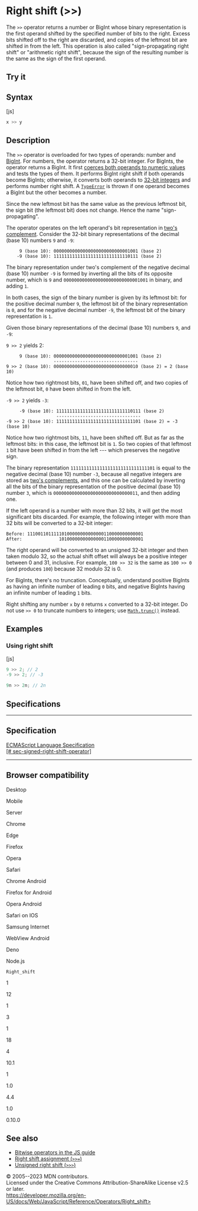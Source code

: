 Right shift (\>\>)
==================

 
The `>>` operator returns a number or BigInt whose binary representation
is the first operand shifted by the specified number of bits to the
right. Excess bits shifted off to the right are discarded, and copies of
the leftmost bit are shifted in from the left. This operation is also
called \"sign-propagating right shift\" or \"arithmetic right shift\",
because the sign of the resulting number is the same as the sign of the
first operand.


 
Try it 
------

 



 
Syntax
------

 
 
 
[js]


```js
x >> y
```




 
Description
-----------

 
The `>>` operator is overloaded for two types of operands: number and
[BigInt](../global_objects/bigint). For numbers, the operator returns a
32-bit integer. For BigInts, the operator returns a BigInt. It first
[coerces both operands to numeric
values](https://developer.mozilla.org/en-US/docs/Web/JavaScript/Data_structures#numeric_coercion)
and tests the types of them. It performs BigInt right shift if both
operands become BigInts; otherwise, it converts both operands to [32-bit
integers](../global_objects/number#fixed-width_number_conversion) and
performs number right shift. A
[`TypeError`](../global_objects/typeerror) is thrown if one operand
becomes a BigInt but the other becomes a number.

Since the new leftmost bit has the same value as the previous leftmost
bit, the sign bit (the leftmost bit) does not change. Hence the name
\"sign-propagating\".

The operator operates on the left operand\'s bit representation in
[two\'s complement](https://en.wikipedia.org/wiki/Two's_complement).
Consider the 32-bit binary representations of the decimal (base 10)
numbers `9` and `-9`:

```text
     9 (base 10): 00000000000000000000000000001001 (base 2)
    -9 (base 10): 11111111111111111111111111110111 (base 2)
```

The binary representation under two\'s complement of the negative
decimal (base 10) number `-9` is formed by inverting all the bits of its
opposite number, which is `9` and `00000000000000000000000000001001` in
binary, and adding `1`.

In both cases, the sign of the binary number is given by its leftmost
bit: for the positive decimal number `9`, the leftmost bit of the binary
representation is `0`, and for the negative decimal number `-9`, the
leftmost bit of the binary representation is `1`.

Given those binary representations of the decimal (base 10) numbers `9`,
and `-9`:

`9 >> 2` yields 2:

```text
     9 (base 10): 00000000000000000000000000001001 (base 2)
                  --------------------------------
9 >> 2 (base 10): 00000000000000000000000000000010 (base 2) = 2 (base 10)
```

Notice how two rightmost bits, `01`, have been shifted off, and two
copies of the leftmost bit, `0` have been shifted in from the left.

`-9 >> 2` yields `-3`:

```text
     -9 (base 10): 11111111111111111111111111110111 (base 2)
                   --------------------------------
-9 >> 2 (base 10): 11111111111111111111111111111101 (base 2) = -3 (base 10)
```

Notice how two rightmost bits, `11`, have been shifted off. But as far
as the leftmost bits: in this case, the leftmost bit is `1`. So two
copies of that leftmost `1` bit have been shifted in from the left ---
which preserves the negative sign.

The binary representation `11111111111111111111111111111101` is equal to
the negative decimal (base 10) number `-3`, because all negative
integers are stored as [two\'s
complements](https://en.wikipedia.org/wiki/Two's_complement), and this
one can be calculated by inverting all the bits of the binary
representation of the positive decimal (base 10) number `3`, which is
`00000000000000000000000000000011`, and then adding one.

If the left operand is a number with more than 32 bits, it will get the
most significant bits discarded. For example, the following integer with
more than 32 bits will be converted to a 32-bit integer:

```text
Before: 11100110111110100000000000000110000000000001
After:              10100000000000000110000000000001
```

The right operand will be converted to an unsigned 32-bit integer and
then taken modulo 32, so the actual shift offset will always be a
positive integer between 0 and 31, inclusive. For example, `100 >> 32`
is the same as `100 >> 0` (and produces `100`) because 32 modulo 32 is
0.

For BigInts, there\'s no truncation. Conceptually, understand positive
BigInts as having an infinite number of leading `0` bits, and negative
BigInts having an infinite number of leading `1` bits.

Right shifting any number `x` by `0` returns `x` converted to a 32-bit
integer. Do not use `>> 0` to truncate numbers to integers; use
[`Math.trunc()`](../global_objects/math/trunc#using_bitwise_no-ops_to_truncate_numbers)
instead.



 
Examples
--------


 
### Using right shift 

 
 
 
[js]


```js
9 >> 2; // 2
-9 >> 2; // -3

9n >> 2n; // 2n
```




Specifications
--------------

 
  ---------------------------------------------------------------------------------------------------------------------------------------------------
  Specification
  ---------------------------------------------------------------------------------------------------------------------------------------------------
  [ECMAScript Language Specification\
  [\#
  sec-signed-right-shift-operator]](https://tc39.es/ecma262/multipage/ecmascript-language-expressions.html#sec-signed-right-shift-operator)

  ---------------------------------------------------------------------------------------------------------------------------------------------------


Browser compatibility 
---------------------

 


Desktop

Mobile

Server

Chrome

Edge

Firefox

Opera

Safari

Chrome Android

Firefox for Android

Opera Android

Safari on IOS

Samsung Internet

WebView Android

Deno

Node.js

`Right_shift`

1

12

1

3

1

18

4

10.1

1

1.0

4.4

1.0

0.10.0

 
See also 
--------

 
-   [Bitwise operators in the JS
    guide](https://developer.mozilla.org/en-US/docs/Web/JavaScript/Guide/Expressions_and_operators#bitwise_operators)
-   [Right shift assignment (`>>=`)](right_shift_assignment)
-   [Unsigned right shift (`>>>`)](unsigned_right_shift)



 
© 2005--2023 MDN contributors.\
Licensed under the Creative Commons Attribution-ShareAlike License v2.5
or later.\
https://developer.mozilla.org/en-US/docs/Web/JavaScript/Reference/Operators/Right_shift>

